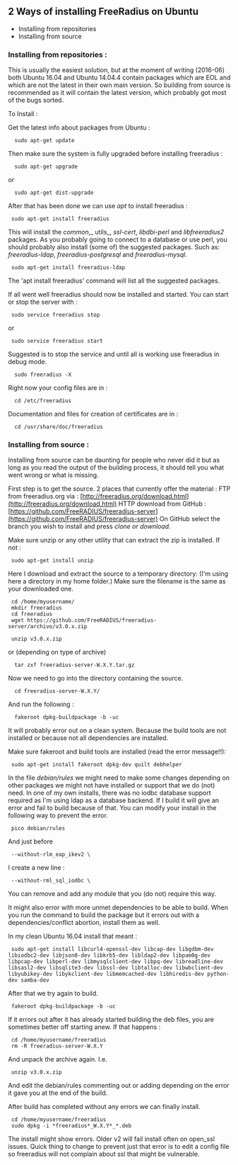 ## 2 Ways of installing FreeRadius on Ubuntu 

* Installing from repositories 
* Installing from source 

### Installing from repositories :

This is usually the easiest solution, but at the moment of writing (2016-06) both Ubuntu 16.04 and Ubuntu 14.04.4 contain packages which are EOL and which are not the latest in their own main version. So building from source is recommended as it will contain the latest version, which probably got most of the bugs sorted.

To Install :

Get the latest info about packages from Ubuntu :

      sudo apt-get update 

Then make sure the system is fully upgraded before installing freeradius :

      sudo apt-get upgrade

or

      sudo apt-get dist-upgrade

After that has been done we can use _apt_ to install freeradius :

     sudo apt-get install freeradius 

This will install the _common_,_ utils_, _ssl-cert_, _libdbi-perl_ and _libfreeradius2_ packages. As you probably going to connect to a database or use perl, you should probably also install (some of) the suggested packages. Such as: _freeradius-ldap_, _freeradius-postgresql_ and _freeradius-mysql_.

     sudo apt-get install freeradius-ldap        

The 'apt install freeradius' command will list all the suggested packages.

If all went well freeradius should now be installed and started. You can start or stop the server with :

     sudo service freeradius stop

or

     sudo service freeradius start

Suggested is to stop the service and until all is working use freeradius in debug mode.

      sudo freeradius -X

Right now your config files are in  :

      cd /etc/freeradius

Documentation and files for creation of certificates are in : 

      cd /usr/share/doc/freeradius


### Installing from source :

Installing from source can be daunting for people who never did it but as long as you read the output of the building process, it should tell you what went wrong or what is missing.

First step is to get the source. 2 places that currently offer the material :
FTP from freeradius.org via : [http://freeradius.org/download.html](http://freeradius.org/download.html)
HTTP download from GitHub : [https://github.com/FreeRADIUS/freeradius-server](https://github.com/FreeRADIUS/freeradius-server)
On GitHub select the branch you wish to install and press _clone or download_.

Make sure unzip or any other utility that can extract the zip is installed. If not :

     sudo apt-get install unzip

Here I download and extract the source to a temporary directory: (I'm using here a directory in my home folder.) Make sure the filename is the same as your downloaded one.

     cd /home/myusername/
     mkdir freeradius
     cd freeradius
     wget https://github.com/FreeRADIUS/freeradius-server/archive/v3.0.x.zip

     unzip v3.0.x.zip

or (depending on type of archive)

      tar zxf freeradius-server-W.X.Y.tar.gz

Now we need to go into the directory containing the source.

      cd freeradius-server-W.X.Y/

And run the following :

      fakeroot dpkg-buildpackage -b -uc

It will probably error out on a clean system. Because the build tools are not installed or because not all dependencies are installed.

Make sure fakeroot and build tools are installed (read the error message!!):

     sudo apt-get install fakeroot dpkg-dev quilt debhelper

In the file _debian/rules_ we might need to make some changes depending on other packages we might not have installed or support that we do (not) need. In one of my own installs, there was no iodbc database support required as I'm using ldap as a database backend. If I build it will give an error and fail to build because of that. You can modify your install in the following way to prevent the error.

     pico debian/rules

And just before 

     --without-rlm_eap_ikev2 \

I create a new line :

     --without-rml_sql_iodbc \

You can remove and add any module that you (do not) require this way.

It might also error with more unmet dependencies to be able to build. When you run the command to build the package but it errors out with a dependencies/conflict abortion, install them as well.

In my clean Ubuntu 16.04 install that meant :

     sudo apt-get install libcurl4-openssl-dev libcap-dev libgdbm-dev libiodbc2-dev libjson0-dev libkrb5-dev libldap2-dev libpam0g-dev libpcap-dev libperl-dev libmysqlclient-dev libpq-dev libreadline-dev libsasl2-dev libsqlite3-dev libssl-dev libtalloc-dev libwbclient-dev libyubikey-dev libykclient-dev libmemcached-dev libhiredis-dev python-dev samba-dev

After that we try again to build.

     fakeroot dpkg-buildpackage -b -uc	 

If it errors out after it has already started building the deb files, you are sometimes better off starting anew. If that happens :

     cd /home/myusername/freeradius
     rm -R freeradius-server-W.X.Y

And unpack the archive again. I.e.

     unzip v3.0.x.zip

And edit the debian/rules commenting out or adding depending on the error it gave you at the end of the build.

After build has completed without any errors we can finally install.

     cd /home/myusername/freeradius
     sudo dpkg -i *freeradius*_W.X.Y*_*.deb

The install might show errors. Older v2 will fail install often on open_ssl issues. Quick thing to change to prevent just that error is to edit a config file so freeradius will not complain about ssl that might be vulnerable. 
